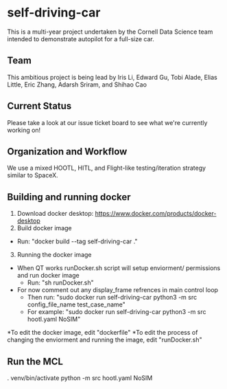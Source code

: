 # self-driving-car
This is a multi-year project undertaken by the Cornell Data Science team intended to demonstrate autopilot for a full-size car.

## Team
This ambitious project is being lead by Iris Li, Edward Gu, Tobi Alade, Elias Little, Eric Zhang, Adarsh Sriram, and Shihao Cao

## Current Status
Please take a look at our issue ticket board to see what we're currently working on!

## Organization and Workflow
We use a mixed HOOTL, HITL, and Flight-like testing/iteration strategy similar to SpaceX.

## Building and running docker
1. Download docker desktop: https://www.docker.com/products/docker-desktop
2. Build docker image
  - Run: "docker build --tag self-driving-car ."
3. Running the docker image
  - When QT works runDocker.sh script will setup enviorment/ permissions and run docker image
    - Run: "sh runDocker.sh"
  - For now comment out any display_frame refrences in main control loop
    - Then run: "sudo docker run self-driving-car python3 -m src config_file_name test_case_name"
    - For example: "sudo docker run self-driving-car python3 -m src hootl.yaml NoSIM"

*To edit the docker image, edit "dockerfile" 
*To edit the process of changing the enviorment and running the image, edit "runDocker.sh"

## Run the MCL

. venv/bin/activate
python -m src hootl.yaml NoSIM